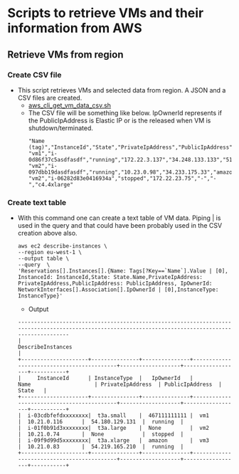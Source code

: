 # Scripts to retrieve VMs and their information from AWS

## Retrieve VMs from region
### Create CSV file
* This script retrieves VMs and selected data from region. A JSON and a CSV files are created.
    * [aws_cli_get_vm_data_csv.sh](aws_cli_get_vm_data_csv.sh)
    * The CSV file will be something like below. IpOwnerId represents if the PublicIpAddress is Elastic IP or is the released when VM is shutdown/terminated.
        ~~~
        "Name (tag)","InstanceId","State","PrivateIpAddress","PublicIpAddress","IpOwnerId","InstanceType"
        "vm1","i-0d86f37c5asdfasdf","running","172.22.3.137","34.248.133.133","518711111111","t2.micro"
        "vm2","i-097dbb19dasdfasdf","running","10.23.0.98","34.233.175.33","amazon","t3a.xlarge"
        "vm2","i-06282d83e0416934a","stopped","172.22.23.75","-","-","c4.4xlarge"
        ~~~

### Create text table
* With this command one can create a text table of VM data. Piping | is used in the query and that could have been probably used in the CSV creation above also.
    ~~~
    aws ec2 describe-instances \
    --region eu-west-1 \
    --output table \
    --query  \
    'Reservations[].Instances[].{Name: Tags[?Key==`Name`].Value | [0], InstanceId: InstanceId,State: State.Name,PrivateIpAddress: PrivateIpAddress,PublicIpAddress: PublicIpAddress, IpOwnerId: NetworkInterfaces[].Association[].IpOwnerId | [0],InstanceType: InstanceType}'
    ~~~
    * Output
    ~~~
    ------------------------------------------------------------------------------------------------------------------------------------------------------
    |                                                                  DescribeInstances                                                                 |
    +---------------------+---------------+---------------+-------------------------------------------+-------------------+------------------+-----------+
    |     InstanceId      | InstanceType  |   IpOwnerId   |                   Name                    | PrivateIpAddress  | PublicIpAddress  |   State   |
    +---------------------+---------------+---------------+-------------------------------------------+-------------------+------------------+-----------+
    |  i-03cdbfefdxxxxxxxx|  t3a.small    |  467111111111 |  vm1                                      |  10.21.0.116      |  54.180.129.131  |  running  |
    |  i-01f0b91d3xxxxxxxx|  t3a.large    |  None         |  vm2                                      |  10.21.0.74       |  None            |  stopped  |
    |  i-09f9d99d5xxxxxxxx|  t3a.xlarge   |  amazon       |  vm3                                      |  10.21.0.83       |  54.219.165.210  |  running  |
    +---------------------+---------------+---------------+-------------------------------------------+-------------------+------------------+-----------+
    ~~~
